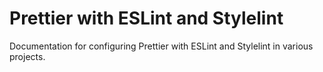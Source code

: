 # Prettier with ESLint and Stylelint
Documentation for configuring Prettier with ESLint and Stylelint in various projects.

